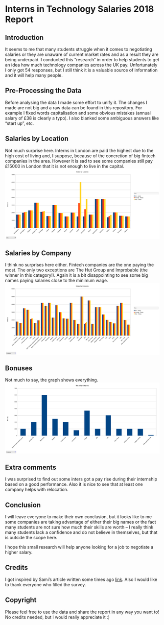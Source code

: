 # Interns in Technology Salaries 2018 Report
## Introduction
It seems to me that many students struggle when it comes to negotiating salaries or they are unaware of current market rates and as a result they are being underpaid. I conducted this “research” in order to help students to get an idea how much technology companies across the UK pay. Unfortunately I only got 54 responses, but I still think it is a valuable source of information and it will help many people.
## Pre-Processing the Data
Before analysing the data I made some effort to unify it. The changes I made are not big and a raw data can be found in this repository. For example I fixed words capitalisation and some obvious mistakes (annual salary of £38 is clearly a typo). I also blanked some ambiguous answers like “start up”, etc.
## Salaries by Location
Not much surprise here. Interns in London are paid the highest due to the high cost of living and, I suppose, because of the concretion of big fintech companies in the area. However it is sad to see some companies still pay £15000 in London that it is not enough to live in the capital.
![salaries by location](https://github.com/IgWod/interns-salaries-uk-2018/blob/master/salary_by_location.png)
## Salaries by Company
I think no surprises here either. Fintech companies are the one paying the most. The only two exceptions are The Hut Group and Improbable (the winner in this category!). Again it is a bit disappointing to see some big names paying salaries close to the minimum wage.
![salaries by company](https://github.com/IgWod/interns-salaries-uk-2018/blob/master/salary_by_company.png)
## Bonuses
Not much to say, the graph shows everything.
![bonus by company](https://github.com/IgWod/interns-salaries-uk-2018/blob/master/bonus_by_company.png)
## Extra comments
I was surprised to find out some inters got a pay rise during their internship based on a good performance. Also it is nice to see that at least one company helps with relocation.
## Conclusion
I will leave everyone to make their own conclusion, but it looks like to me some companies are taking advantage of either their big names or the fact many students are not sure how much their skills are worth – I really think many students lack a confidence and do not believe in themselves, but that is outside the scope here.

I hope this small research will help anyone looking for a job to negotiate a higher salary.
## Credits
I got inspired by Sami’s article written some times ago [link](https://medium.com/@smi_abd/interns-in-tech-salaries-uk-9239c5812294). Also I would like to thank everyone who filled the survey.
## Copyright
Please feel free to use the data and share the report in any way you want to! No credits needed, but I would really appreciate it :)
